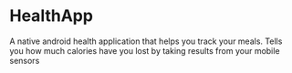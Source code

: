 # HealthApp

A native android health application that helps you track your meals.
Tells you how much calories have you lost by taking results from your mobile sensors


